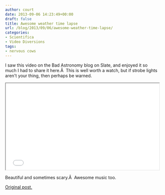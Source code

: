 ```yaml
---
author: court
date: 2013-09-06 14:23:49+00:00
draft: false
title: Awesome weather time lapse
url: /blog/2013/09/06/awesome-weather-time-lapse/
categories:
- Scientifica
- Video Diversions
tags:
- nervous cows
---
```


I saw this video on the Bad Astronomy blog on Slate, and enjoyed it so much I had to share it here.Â  This is well worth a watch, but if strobe lights aren't your thing, then perhaps be warned.

[<iframe src="//player.vimeo.com/video/73184056" allowfullscreen="" width="500" height="281"></iframe>](http://iframesrc=//player.vimeo.com/video/73184056width=500height=281webkitallowfullscreenmozallowfullscreenallowfullscreen/iframe)

Beautiful and sometimes scary.Â  Awesome music too.

[
Original post.](http://www.slate.com/blogs/bad_astronomy/2013/09/06/stunning_time_lapse_video_the_fury_of_storm_clouds.html)






